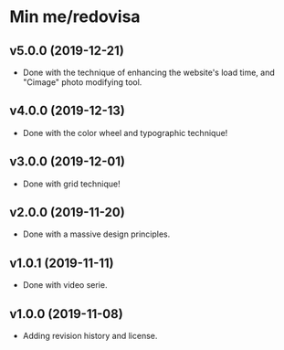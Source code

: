 Min me/redovisa
===================

v5.0.0 (2019-12-21)
----------------------

* Done with the technique of enhancing the website's load time, and "Cimage" photo modifying tool.


v4.0.0 (2019-12-13)
----------------------

* Done with the color wheel and typographic technique!


v3.0.0 (2019-12-01)
----------------------

* Done with grid technique!



v2.0.0 (2019-11-20)
----------------------

* Done with a massive design principles.



v1.0.1 (2019-11-11)
----------------------

* Done with video serie.



v1.0.0 (2019-11-08)
----------------------

* Adding revision history and license.
